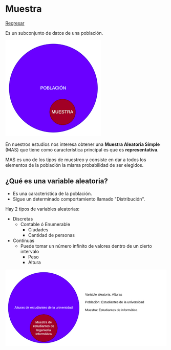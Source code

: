 # Muestra

[Regresar](../../README.md)

Es un subconjunto de datos de una población.

![Muestra](../images/muestra.png "Muestra")

En nuestros estudios nos interesa obtener una **Muestra Aleatoria Simple**
(MAS) que tiene como característica principal es que es **representativa**.

MAS es uno de los tipos de muestreo y consiste en dar a todos los elementos de
la población la misma probabilidad de ser elegidos.

## ¿Qué es una variable aleatoria?

- Es una característica de la población.
- Sigue un determinado comportamiento llamado "Distribución".

Hay 2 tipos de variables aleatorias:

- Discretas
  - Contable ó Enumerable
    - Ciudades
    - Cantidad de personas
- Contínuas
  - Puede tomar un número infinito de valores dentro de un cierto intervalo
    - Peso
    - Altura

![Muestra Ejemplo 1](../images/muestra_example_1.png "Muestra Ejemplo 1")
